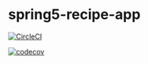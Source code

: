 # spring5-recipe-app

[![CircleCI](https://circleci.com/gh/madankumard/spring5-recipe-app.svg?style=svg)](https://circleci.com/gh/madankumard/spring5-recipe-app)

[![codecov](https://codecov.io/gh/madankumard/spring5-recipe-app/branch/master/graph/badge.svg)](https://codecov.io/gh/madankumard/spring5-recipe-app)
